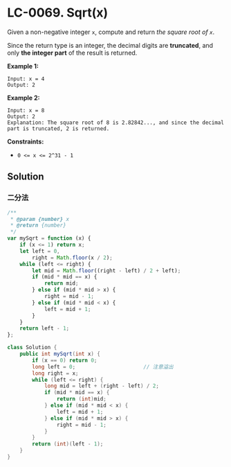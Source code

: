 # LC-0069. Sqrt(x)

Given a non-negative integer `x`, compute and return _the square root of `x`_.

Since the return type is an integer, the decimal digits are **truncated**, and only **the integer part** of the result is returned.

**Example 1:**

```text
Input: x = 4
Output: 2
```

**Example 2:**

```text
Input: x = 8
Output: 2
Explanation: The square root of 8 is 2.82842..., and since the decimal part is truncated, 2 is returned.
```

**Constraints:**

-   `0 <= x <= 2^31 - 1`

## Solution

### 二分法

```javascript
/**
 * @param {number} x
 * @return {number}
 */
var mySqrt = function (x) {
    if (x <= 1) return x;
    let left = 0,
        right = Math.floor(x / 2);
    while (left <= right) {
        let mid = Math.floor((right - left) / 2 + left);
        if (mid * mid == x) {
            return mid;
        } else if (mid * mid > x) {
            right = mid - 1;
        } else if (mid * mid < x) {
            left = mid + 1;
        }
    }
    return left - 1;
};
```

```java
class Solution {
    public int mySqrt(int x) {
        if (x == 0) return 0;
		long left = 0;						// 注意溢出
        long right = x;
        while (left <= right) {
            long mid = left + (right - left) / 2;
            if (mid * mid == x) {
                return (int)mid;
            } else if (mid * mid < x) {
                left = mid + 1;
            } else if (mid * mid > x) {
                right = mid - 1;
            }
        }
        return (int)(left - 1);
    }
}
```
